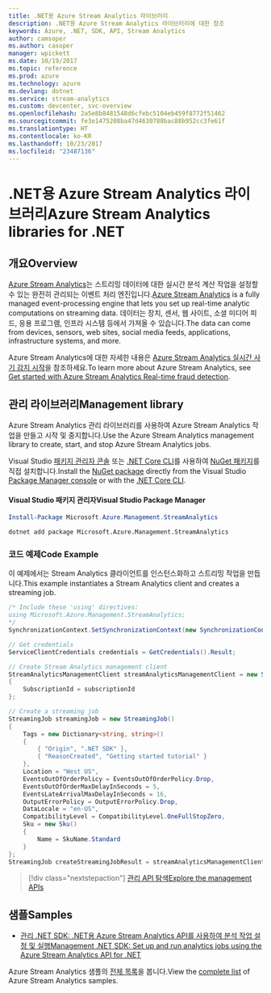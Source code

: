 ```yaml
---
title: .NET용 Azure Stream Analytics 라이브러리
description: .NET용 Azure Stream Analytics 라이브러리에 대한 참조
keywords: Azure, .NET, SDK, API, Stream Analytics
author: camsoper
ms.author: casoper
manager: wpickett
ms.date: 10/19/2017
ms.topic: reference
ms.prod: azure
ms.technology: azure
ms.devlang: dotnet
ms.service: stream-analytics
ms.custom: devcenter, svc-overview
ms.openlocfilehash: 2a5e8b8481548d6cfebc5104eb459f8772f51462
ms.sourcegitcommit: fe3e1475208ba47d4630788bac88b952cc3fe61f
ms.translationtype: HT
ms.contentlocale: ko-KR
ms.lasthandoff: 10/23/2017
ms.locfileid: "23487136"
---
```

# <a name="azure-stream-analytics-libraries-for-net"></a><span data-ttu-id="02f40-104">.NET용 Azure Stream Analytics 라이브러리</span><span class="sxs-lookup"><span data-stu-id="02f40-104">Azure Stream Analytics libraries for .NET</span></span>

## <a name="overview"></a><span data-ttu-id="02f40-105">개요</span><span class="sxs-lookup"><span data-stu-id="02f40-105">Overview</span></span>

<span data-ttu-id="02f40-106">[Azure Stream Analytics](/azure/stream-analytics/stream-analytics-introduction)는 스트리밍 데이터에 대한 실시간 분석 계산 작업을 설정할 수 있는 완전히 관리되는 이벤트 처리 엔진입니다.</span><span class="sxs-lookup"><span data-stu-id="02f40-106">[Azure Stream Analytics](/azure/stream-analytics/stream-analytics-introduction) is a fully managed event-processing engine that lets you set up real-time analytic computations on streaming data.</span></span> <span data-ttu-id="02f40-107">데이터는 장치, 센서, 웹 사이트, 소셜 미디어 피드, 응용 프로그램, 인프라 시스템 등에서 가져올 수 있습니다.</span><span class="sxs-lookup"><span data-stu-id="02f40-107">The data can come from devices, sensors, web sites, social media feeds, applications, infrastructure systems, and more.</span></span> 

<span data-ttu-id="02f40-108">Azure Stream Analytics에 대한 자세한 내용은 [Azure Stream Analytics 실시간 사기 감지 시작](/azure/stream-analytics/stream-analytics-real-time-fraud-detection)을 참조하세요.</span><span class="sxs-lookup"><span data-stu-id="02f40-108">To learn more about Azure Stream Analytics, see [Get started with Azure Stream Analytics Real-time fraud detection](/azure/stream-analytics/stream-analytics-real-time-fraud-detection).</span></span>


## <a name="management-library"></a><span data-ttu-id="02f40-109">관리 라이브러리</span><span class="sxs-lookup"><span data-stu-id="02f40-109">Management library</span></span>

<span data-ttu-id="02f40-110">Azure Stream Analytics 관리 라이브러리를 사용하여 Azure Stream Analytics 작업을 만들고 시작 및 중지합니다.</span><span class="sxs-lookup"><span data-stu-id="02f40-110">Use the Azure Stream Analytics management library to create, start, and stop Azure Stream Analytics jobs.</span></span>

<span data-ttu-id="02f40-111">Visual Studio [패키지 관리자 콘솔][PackageManager] 또는 [.NET Core CLI][DotNetCLI]를 사용하여 [NuGet 패키지](https://www.nuget.org/packages/Microsoft.Azure.Management.StreamAnalytics)를 직접 설치합니다.</span><span class="sxs-lookup"><span data-stu-id="02f40-111">Install the [NuGet package](https://www.nuget.org/packages/Microsoft.Azure.Management.StreamAnalytics) directly from the Visual Studio [Package Manager console][PackageManager] or with the [.NET Core CLI][DotNetCLI].</span></span>

#### <a name="visual-studio-package-manager"></a><span data-ttu-id="02f40-112">Visual Studio 패키지 관리자</span><span class="sxs-lookup"><span data-stu-id="02f40-112">Visual Studio Package Manager</span></span>

```powershell
Install-Package Microsoft.Azure.Management.StreamAnalytics
```

```bash
dotnet add package Microsoft.Azure.Management.StreamAnalytics
```

### <a name="code-example"></a><span data-ttu-id="02f40-113">코드 예제</span><span class="sxs-lookup"><span data-stu-id="02f40-113">Code Example</span></span>

<span data-ttu-id="02f40-114">이 예제에서는 Stream Analytics 클라이언트를 인스턴스화하고 스트리밍 작업을 만듭니다.</span><span class="sxs-lookup"><span data-stu-id="02f40-114">This example instantiates a Stream Analytics client and creates a streaming job.</span></span>

```csharp
/* Include these 'using' directives:
using Microsoft.Azure.Management.StreamAnalytics;
*/
SynchronizationContext.SetSynchronizationContext(new SynchronizationContext());

// Get credentials
ServiceClientCredentials credentials = GetCredentials().Result;

// Create Stream Analytics management client
StreamAnalyticsManagementClient streamAnalyticsManagementClient = new StreamAnalyticsManagementClient(credentials)
{
    SubscriptionId = subscriptionId
};

// Create a streaming job
StreamingJob streamingJob = new StreamingJob()
{
    Tags = new Dictionary<string, string>()
    {
        { "Origin", ".NET SDK" },
        { "ReasonCreated", "Getting started tutorial" }
    },
    Location = "West US",
    EventsOutOfOrderPolicy = EventsOutOfOrderPolicy.Drop,
    EventsOutOfOrderMaxDelayInSeconds = 5,
    EventsLateArrivalMaxDelayInSeconds = 16,
    OutputErrorPolicy = OutputErrorPolicy.Drop,
    DataLocale = "en-US",
    CompatibilityLevel = CompatibilityLevel.OneFullStopZero,
    Sku = new Sku()
    {
        Name = SkuName.Standard
    }
};
StreamingJob createStreamingJobResult = streamAnalyticsManagementClient.StreamingJobs.CreateOrReplace(streamingJob, resourceGroupName, streamingJobName);
```

> [!div class="nextstepaction"]
> [<span data-ttu-id="02f40-115">관리 API 탐색</span><span class="sxs-lookup"><span data-stu-id="02f40-115">Explore the management APIs</span></span>](/dotnet/api/overview/azure/streamanalytics/management)


## <a name="samples"></a><span data-ttu-id="02f40-116">샘플</span><span class="sxs-lookup"><span data-stu-id="02f40-116">Samples</span></span>

- [<span data-ttu-id="02f40-117">관리 .NET SDK: .NET용 Azure Stream Analytics API를 사용하여 분석 작업 설정 및 실행</span><span class="sxs-lookup"><span data-stu-id="02f40-117">Management .NET SDK: Set up and run analytics jobs using the Azure Stream Analytics API for .NET</span></span>](/azure/stream-analytics/stream-analytics-dotnet-management-sdk)

<span data-ttu-id="02f40-118">Azure Stream Analytics 샘플의 [전체 목록](https://azure.microsoft.com/resources/samples/?platform=dotnet&service=stream-analytics)을 봅니다.</span><span class="sxs-lookup"><span data-stu-id="02f40-118">View the [complete list](https://azure.microsoft.com/resources/samples/?platform=dotnet&service=stream-analytics) of Azure Stream Analytics samples.</span></span>

[PackageManager]: https://docs.microsoft.com/nuget/tools/package-manager-console
[DotNetCLI]: https://docs.microsoft.com/dotnet/core/tools/dotnet-add-package
